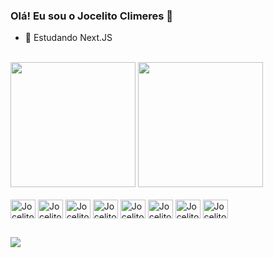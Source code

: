 ### Olá! Eu sou o Jocelito Climeres 👋

- 🌱 Estudando Next.JS
  
<br>

<div>
  <img height="200px" src="https://github-readme-stats.vercel.app/api?username=jocelitoo&show_icons=true&theme=dracula"/>
  <img height="200px" src="https://github-readme-stats.vercel.app/api/top-langs/?username=jocelitoo&theme=dracula">
</div>

<br>

<div >
  <img align="center" alt="Jocelito-html" height=30px width=40px src="https://cdn.jsdelivr.net/gh/devicons/devicon@latest/icons/html5/html5-original.svg" />
  <img align="center" alt="Jocelito-html" height=30px width=40px src="https://cdn.jsdelivr.net/gh/devicons/devicon@latest/icons/css3/css3-original.svg" />
  <img align="center" alt="Jocelito-html" height=30px width=40px src="https://cdn.jsdelivr.net/gh/devicons/devicon@latest/icons/javascript/javascript-original.svg" />
  <img align="center" alt="Jocelito-html" height=30px width=40px src="https://cdn.jsdelivr.net/gh/devicons/devicon@latest/icons/nodejs/nodejs-plain-wordmark.svg" />
  <img align="center" alt="Jocelito-html" height=30px width=40px src="https://cdn.jsdelivr.net/gh/devicons/devicon@latest/icons/react/react-original.svg" />
  <img align="center" alt="Jocelito-html" height=30px width=40px src="https://cdn.jsdelivr.net/gh/devicons/devicon@latest/icons/typescript/typescript-original.svg" />
  <img align="center" alt="Jocelito-html" height=30px width=40px src="https://cdn.jsdelivr.net/gh/devicons/devicon@latest/icons/mongodb/mongodb-original.svg" />
  <img align="center" alt="Jocelito-html" height=30px width=40px src="https://cdn.jsdelivr.net/gh/devicons/devicon@latest/icons/prisma/prisma-original.svg" />
</div>

##
<a href="https://www.linkedin.com/in/jocelito-climeres-a19014247/" target="_blank"><img src="https://img.shields.io/badge/LinkedIn-0077B5?style=for-the-badge&logo=linkedin&logoColor=white" target="_blank"></a>
